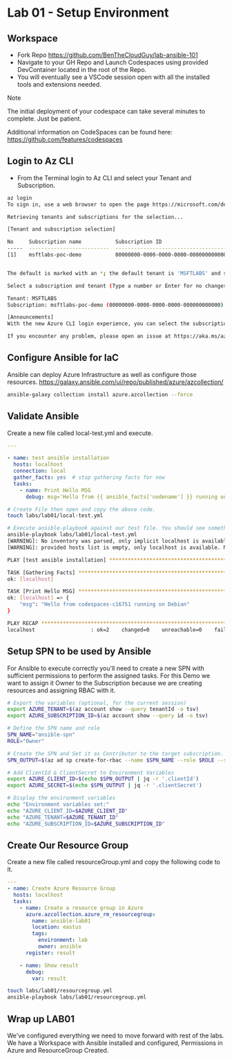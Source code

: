 # Lab 01 - Setup Environment #

## Workspace ##

- Fork Repo https://github.com/BenTheCloudGuy/lab-ansible-101
- Navigate to your GH Repo and Launch Codespaces using provided DevContainer located in the root of the Repo.
- You will eventually see a VSCode session open with all the installed tools and extensions needed.

> [!NOTE]
> The initial deployment of your codespace can take several minutes to complete. Just be patient.

Additional information on CodeSpaces can be found here: https://github.com/features/codespaces

## Login to Az CLI ##

- From the Terminal login to Az CLI and select your Tenant and Subscription.

```bash
az login
To sign in, use a web browser to open the page https://microsoft.com/devicelogin and enter the code F5C39W4NS to authenticate.

Retrieving tenants and subscriptions for the selection...

[Tenant and subscription selection]

No     Subscription name           Subscription ID                       Tenant
-----  --------------------------  ------------------------------------  --------
[1]    msftlabs-poc-demo           00000000-0000-0000-0000-000000000000  MSFTLABS


The default is marked with an *; the default tenant is 'MSFTLABS' and subscription is 'msftlabs-poc-demo' (00000000-0000-0000-0000-000000000000).

Select a subscription and tenant (Type a number or Enter for no changes): 1

Tenant: MSFTLABS
Subscription: msftlabs-poc-demo (00000000-0000-0000-0000-000000000000)

[Announcements]
With the new Azure CLI login experience, you can select the subscription you want to use more easily. Learn more about it and its configuration at https://go.microsoft.com/fwlink/?linkid=2271236

If you encounter any problem, please open an issue at https://aka.ms/azclibug
```

## Configure Ansible for IaC ##

Ansible can deploy Azure Infrastructure as well as configure those resources. https://galaxy.ansible.com/ui/repo/published/azure/azcollection/

```bash
ansible-galaxy collection install azure.azcollection --force 
```

## Validate Ansible ##

Create a new file called local-test.yml and execute. 

```yaml
---

- name: test ansible installation
  hosts: localhost
  connection: local
  gather_facts: yes  # stop gathering facts for now
  tasks:
    - name: Print Hello MSG
      debug: msg='Hello from {{ ansible_facts['nodename'] }} running on {{ ansible_facts['os_family'] }}'
```

```bash
# Create File then open and copy the above code. 
touch labs/lab01/local-test.yml

# Execute ansible-playbook against our test file. You should see something similiar to below. S
ansible-playbook labs/lab01/local-test.yml 
[WARNING]: No inventory was parsed, only implicit localhost is available
[WARNING]: provided hosts list is empty, only localhost is available. Note that the implicit localhost does not match 'all'

PLAY [test ansible installation] ****************************************************************************************************************************************

TASK [Gathering Facts] ****************************************************************************************************************************************
ok: [localhost]

TASK [Print Hello MSG] *****************************************************************************************************************************************
ok: [localhost] => {
    "msg": "Hello from codespaces-c16751 running on Debian"
}

PLAY RECAP *****************************************************************************************************************************************
localhost                  : ok=2    changed=0    unreachable=0    failed=0    skipped=0    rescued=0    ignored=0   
```

## Setup SPN to be used by Ansible ##

For Ansible to execute correctly you'll need to create a new SPN with sufficient permissions to perform the assigned tasks. For this Demo we want to assign it Owner to the Subscription because we are creating resources and assigning RBAC with it. 

```bash
# Export the variables (optional, for the current session)
export AZURE_TENANT=$(az account show --query tenantId -o tsv)
export AZURE_SUBSCRIPTION_ID=$(az account show --query id -o tsv)

# Define the SPN name and role
SPN_NAME="ansible-spn"
ROLE="Owner"

# Create the SPN and Set it as Contributor to the target subscription.
SPN_OUTPUT=$(az ad sp create-for-rbac --name $SPN_NAME --role $ROLE --scopes /subscriptions/$(az account show --query id -o tsv) --query "{clientId: appId, clientSecret: password, tenantId: tenant}" -o json)

# Add ClientId & ClientSecret to Environment Variables
export AZURE_CLIENT_ID=$(echo $SPN_OUTPUT | jq -r '.clientId')
export AZURE_SECRET=$(echo $SPN_OUTPUT | jq -r '.clientSecret')

# Display the environment variables
echo "Environment variables set:"
echo "AZURE_CLIENT_ID=$AZURE_CLIENT_ID"
echo "AZURE_TENANT=$AZURE_TENANT_ID"
echo "AZURE_SUBSCRIPTION_ID=$AZURE_SUBSCRIPTION_ID"
```

## Create Our Resource Group ##

Create a new file called resourceGroup.yml and copy the following code to it.

```yaml
---
- name: Create Azure Resource Group
  hosts: localhost
  tasks:
    - name: Create a resource group in Azure
      azure.azcollection.azure_rm_resourcegroup:
        name: ansible-lab01
        location: eastus
        tags:
          environment: lab
          owner: ansible
      register: result

    - name: Show result
      debug:
        var: result
```

```bash
touch labs/lab01/resourcegroup.yml
ansible-playbook labs/lab01/resourcegroup.yml
```


## Wrap up LAB01 ##

We've configured everything we need to move forward with rest of the labs. We have a Workspace with Ansible installed and configured, Permissions in Azure and ResourceGroup Created. 